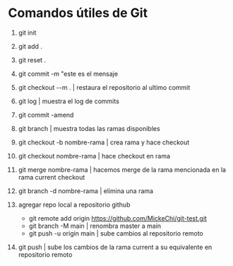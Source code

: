 # Comandos útiles de Git

1. git init

2. git add .

3. git reset .

4. git commit -m "este es el mensaje

5. git checkout --m . | restaura el repositorio al ultimo commit

6. git log | muestra el log de commits    

7. git commit -amend

8. git branch  | muestra todas las ramas disponibles 

9. git checkout -b nombre-rama | crea rama y hace checkout

10. git checkout nombre-rama | hace checkout en rama

11. git merge nombre-rama | hacemos merge de la rama mencionada en la rama current checkout

11. git branch -d nombre-rama | elimina una rama

12. agregar repo local a repositorio github
    - git remote add origin https://github.com/MickeChi/git-test.git
    - git branch -M main | renombra master a main
    - git push -u origin main | sube cambios al repositorio remoto

23. git push | sube los cambios de la rama current a su equivalente en repositorio remoto
